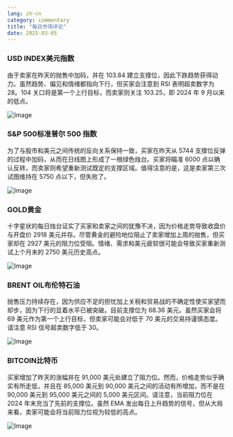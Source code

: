 ```yaml
---
lang: zh-cn
category: commentary
title: "每日市场评论"
date: 2025-03-05
---
```


### USD INDEX美元指数

由于卖家在昨天的抛售中加码，并在 103.84 建立支撑位，因此下跌趋势获得动力。虽然趋势、偏见和情绪都指向下行，但买家会注意到 RSI 表明超卖数字为 28。104 关口将是第一个上行目标，而卖家则关注 103.25，即 2024 年 9 月以来的低点。

![Image](https://markleighedu.github.io/img/Mar-2025/05-Mar-2025/usdindex.jpg)

### S&P 500标准普尔 500 指数

为了与股市和美元之间传统的反向关系保持一致，买家在昨天从 5744 支撑位反弹的过程中加码，从而在日线图上形成了一根绿色烛台。买家将瞄准 6000 点以确认反转，而卖家则希望重新测试既定的支撑区域。值得注意的是，这是卖家第三次试图维持在 5750 点以下，但失败了。

![Image](https://markleighedu.github.io/img/Mar-2025/05-Mar-2025/sp500.jpg)

### GOLD黄金

十字星状的每日烛台证实了买家和卖家之间的犹豫不决，因为价格走势导致收盘价与开盘价 2918 美元并存。尽管黄金的避险地位阻止了卖家增加上周的抛售，但买家却在 2927 美元的阻力位受阻。情绪、需求和美元疲软很可能会导致买家重新测试上个月末的 2750 美元历史高点。

![Image](https://markleighedu.github.io/img/Mar-2025/05-Mar-2025/gold.jpg)

### BRENT OIL布伦特石油

抛售压力持续存在，因为供应不足的担忧加上关税和贸易战的不确定性使买家望而却步，因为下行的显着水平已被突破。目前支撑位为 68.36 美元。虽然买家会将 69 美元作为第一个上行目标，但卖家可能会对低于 70 美元的交易持谨慎态度。请注意 RSI 信号超卖数字低于 30。

![Image](https://markleighedu.github.io/img/Mar-2025/05-Mar-2025/brentoil.jpg)

### BITCOIN比特币

买家增加了昨天的涨幅并在 91,000 美元处建立了阻力位。然而，价格走势似乎确实有所走低，并且在 85,000 美元到 90,000 美元之间的活动有所增加，而不是在 90,000 美元到 95,000 美元之间的 5,000 美元区间。请注意，当前阻力位在 2024 年末充当了先前的支撑位。虽然 EMA 发出每日上升趋势的信号，但从大局来看，卖家可能会将当前阻力位视为较低的高点。

![Image](https://markleighedu.github.io/img/Mar-2025/05-Mar-2025/bitcoin.jpg)

